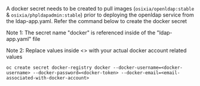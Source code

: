 A docker secret needs to be created to pull images (`osixia/openldap:stable` & `osixia/phpldapadmin:stable`) prior to deploying the openldap service from the ldap-app.yaml. Refer the command below to create the docker secret

Note 1: The secret name "docker" is referenced inside of the "ldap-app.yaml" file

Note 2: Replace values inside <> with your actual docker account related values

    oc create secret docker-registry docker --docker-username=<docker-username> --docker-password=<docker-token> --docker-email=<email-associated-with-docker-account>
